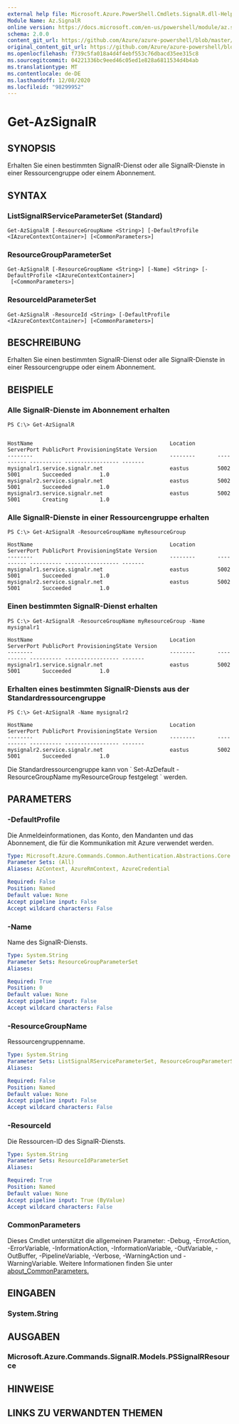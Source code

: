 ```yaml
---
external help file: Microsoft.Azure.PowerShell.Cmdlets.SignalR.dll-Help.xml
Module Name: Az.SignalR
online version: https://docs.microsoft.com/en-us/powershell/module/az.signalr/get-azsignalr
schema: 2.0.0
content_git_url: https://github.com/Azure/azure-powershell/blob/master/src/SignalR/SignalR/help/Get-AzSignalR.md
original_content_git_url: https://github.com/Azure/azure-powershell/blob/master/src/SignalR/SignalR/help/Get-AzSignalR.md
ms.openlocfilehash: f739c5fa018a4d4f4ebf553c76dbacd35ee315c8
ms.sourcegitcommit: 04221336bc9eed46c05ed1e828a6811534d4b4ab
ms.translationtype: MT
ms.contentlocale: de-DE
ms.lasthandoff: 12/08/2020
ms.locfileid: "98299952"
---
```

# Get-AzSignalR

## SYNOPSIS
Erhalten Sie einen bestimmten SignalR-Dienst oder alle SignalR-Dienste in einer Ressourcengruppe oder einem Abonnement.

## SYNTAX

### ListSignalRServiceParameterSet (Standard)
```
Get-AzSignalR [-ResourceGroupName <String>] [-DefaultProfile <IAzureContextContainer>] [<CommonParameters>]
```

### ResourceGroupParameterSet
```
Get-AzSignalR [-ResourceGroupName <String>] [-Name] <String> [-DefaultProfile <IAzureContextContainer>]
 [<CommonParameters>]
```

### ResourceIdParameterSet
```
Get-AzSignalR -ResourceId <String> [-DefaultProfile <IAzureContextContainer>] [<CommonParameters>]
```

## BESCHREIBUNG
Erhalten Sie einen bestimmten SignalR-Dienst oder alle SignalR-Dienste in einer Ressourcengruppe oder einem Abonnement.

## BEISPIELE

### Alle SignalR-Dienste im Abonnement erhalten
```
PS C:\> Get-AzSignalR


HostName                                           Location       ServerPort PublicPort ProvisioningState Version
--------                                           --------       ---------- ---------- ----------------- -------
mysignalr1.service.signalr.net                     eastus         5002       5001       Succeeded         1.0
mysignalr2.service.signalr.net                     eastus         5002       5001       Succeeded         1.0
mysignalr3.service.signalr.net                     eastus         5002       5001       Creating          1.0
```

### Alle SignalR-Dienste in einer Ressourcengruppe erhalten
```
PS C:\> Get-AzSignalR -ResourceGroupName myResourceGroup

HostName                                           Location       ServerPort PublicPort ProvisioningState Version
--------                                           --------       ---------- ---------- ----------------- -------
mysignalr1.service.signalr.net                     eastus         5002       5001       Succeeded         1.0
mysignalr2.service.signalr.net                     eastus         5002       5001       Succeeded         1.0
```

### Einen bestimmten SignalR-Dienst erhalten
```
PS C:\> Get-AzSignalR -ResourceGroupName myResourceGroup -Name mysignalr1

HostName                                           Location       ServerPort PublicPort ProvisioningState Version
--------                                           --------       ---------- ---------- ----------------- -------
mysignalr1.service.signalr.net                     eastus         5002       5001       Succeeded         1.0
```

### Erhalten eines bestimmten SignalR-Diensts aus der Standardressourcengruppe
```
PS C:\> Get-AzSignalR -Name mysignalr2

HostName                                           Location       ServerPort PublicPort ProvisioningState Version
--------                                           --------       ---------- ---------- ----------------- -------
mysignalr2.service.signalr.net                     eastus         5002       5001       Succeeded         1.0
```

Die Standardressourcengruppe kann von \` Set-AzDefault -ResourceGroupName myResourceGroup festgelegt \` werden.

## PARAMETERS

### -DefaultProfile
Die Anmeldeinformationen, das Konto, den Mandanten und das Abonnement, die für die Kommunikation mit Azure verwendet werden.

```yaml
Type: Microsoft.Azure.Commands.Common.Authentication.Abstractions.Core.IAzureContextContainer
Parameter Sets: (All)
Aliases: AzContext, AzureRmContext, AzureCredential

Required: False
Position: Named
Default value: None
Accept pipeline input: False
Accept wildcard characters: False
```

### -Name
Name des SignalR-Diensts.

```yaml
Type: System.String
Parameter Sets: ResourceGroupParameterSet
Aliases:

Required: True
Position: 0
Default value: None
Accept pipeline input: False
Accept wildcard characters: False
```

### -ResourceGroupName
Ressourcengruppenname.

```yaml
Type: System.String
Parameter Sets: ListSignalRServiceParameterSet, ResourceGroupParameterSet
Aliases:

Required: False
Position: Named
Default value: None
Accept pipeline input: False
Accept wildcard characters: False
```

### -ResourceId
Die Ressourcen-ID des SignalR-Diensts.

```yaml
Type: System.String
Parameter Sets: ResourceIdParameterSet
Aliases:

Required: True
Position: Named
Default value: None
Accept pipeline input: True (ByValue)
Accept wildcard characters: False
```

### CommonParameters
Dieses Cmdlet unterstützt die allgemeinen Parameter: -Debug, -ErrorAction, -ErrorVariable, -InformationAction, -InformationVariable, -OutVariable, -OutBuffer, -PipelineVariable, -Verbose, -WarningAction und -WarningVariable. Weitere Informationen finden Sie unter [about_CommonParameters.](http://go.microsoft.com/fwlink/?LinkID=113216)

## EINGABEN

### System.String
## AUSGABEN

### Microsoft.Azure.Commands.SignalR.Models.PSSignalRResource
## HINWEISE

## LINKS ZU VERWANDTEN THEMEN
